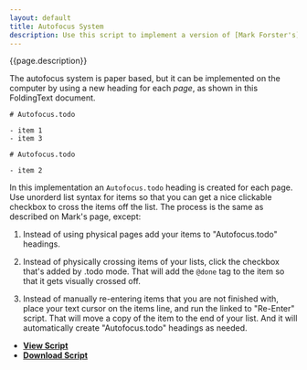 ```yaml
---
layout: default
title: Autofocus System
description: Use this script to implement a version of [Mark Forster's](http://markforster.squarespace.com/autofocus-system/) Autofocus time management system.
---
```


{{page.description}}

The autofocus system is paper based, but it can be implemented on the computer by using a new heading for each _page_, as shown in this FoldingText document.

    # Autofocus.todo
    
    - item 1
    - item 3

    # Autofocus.todo
    
    - item 2

In this implementation an `Autofocus.todo` heading is created for each page. Use unorderd list syntax for items so that you can get a nice clickable checkbox to cross the items off the list. The process is the same as described on Mark's page, except:

1. Instead of using physical pages add your items to "Autofocus.todo" headings.

2. Instead of physically crossing items of your lists, click the checkbox that's added by .todo mode. That will add the `@done` tag to the item so that it gets visually crossed off.

3. Instead of manually re-entering items that you are not finished with, place your text cursor on the items line, and run the linked to "Re-Enter" script. That will move a copy of the item to the end of your list. And it will automatically create "Autofocus.todo" headings as needed.

- [**View Script**](https://gist.github.com/gists/4075021/)
- [**Download Script**](https://gist.github.com/gists/4075021/download)
